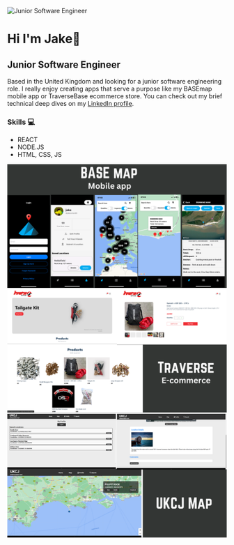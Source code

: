 ![Junior Software Engineer](https://media.licdn.com/dms/image/D4E16AQHuyY2y0eOXSA/profile-displaybackgroundimage-shrink_350_1400/0/1706447561978?e=1712793600&v=beta&t=5JcZRiMOfyDHrJLyNLLTFzFFZZb5sp_6yFe5gtvbjok)

# Hi I'm Jake👋
## Junior Software Engineer
Based in the United Kingdom and looking for a junior software engineering role. I really enjoy creating apps that serve a purpose like my BASEmap mobile app or TraverseBase ecommerce store. You can check out my brief technical deep dives on my [LinkedIn profile](https://linkedin.com/in/jake-orton/).

### Skills 💻
* REACT
* NODE.JS
* HTML, CSS, JS

[![Base map app](https://github.com/Jxkeorton/jxkeorton/blob/main/Base%20app.png?raw=true)](https://apps.apple.com/us/app/base-map/id6470670905)
[![Store](https://github.com/Jxkeorton/jxkeorton/blob/main/store.png?raw=true)](https://www.traversebase.co.uk/)
[![UKCJ Map](https://github.com/Jxkeorton/jxkeorton/blob/main/UKCJ%20Map.png?raw=true)](https://ukcj-map.com/)
